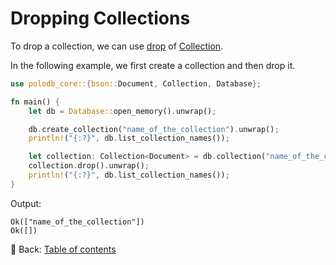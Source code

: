 # Dropping Collections

To drop a collection, we can use [drop](https://docs.rs/polodb_core/latest/polodb_core/trait.CollectionT.html#tymethod.drop) of [Collection](https://docs.rs/polodb_core/latest/polodb_core/struct.Collection.html).

In the following example, we first create a collection and then drop it.

```rust
use polodb_core::{bson::Document, Collection, Database};

fn main() {
    let db = Database::open_memory().unwrap();

    db.create_collection("name_of_the_collection").unwrap();
    println!("{:?}", db.list_collection_names());

    let collection: Collection<Document> = db.collection("name_of_the_collection");
    collection.drop().unwrap();
    println!("{:?}", db.list_collection_names());
}
```

Output:

```text
Ok(["name_of_the_collection"])
Ok([])
```

<!-- :arrow_right:  Next:  -->

:blue_book: Back: [Table of contents](./../README.md)

